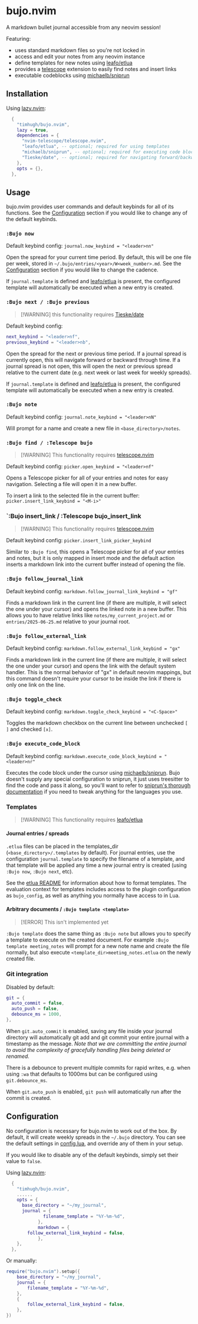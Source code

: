 # bujo.nvim

A markdown bullet journal accessible from any neovim session!

Featuring:

- uses standard markdown files so you're not locked in
- access and edit your notes from any neovim instance
- define templates for new notes using [leafo/etlua](https://github.com/leafo/etlua)
- provides a [telescope](https://github.com/nvim-telescope/telescope.nvim) extension to easily find notes and insert links
- executable codeblocks using [michaelb/sniprun](https://github.com/michaelb/sniprun)

## Installation

Using [lazy.nvim](https://github.com/folke/lazy.nvim):

```lua
  {
    "timhugh/bujo.nvim",
    lazy = true,
    dependencies = {
      "nvim-telescope/telescope.nvim",
      "leafo/etlua", -- optional; required for using templates
      "michaelb/sniprun", -- optional; required for executing code blocks
      "Tieske/date", -- optional; required for navigating forward/backward through journal entries
    },
    opts = {},
  },
```

## Usage

bujo.nvim provides user commands and default keybinds for all of its functions. See the [Configuration](#Configuration) section if you would like to change any of the default keybinds.

### `:Bujo now`

Default keybind config: `journal.now_keybind = "<leader>nn"`

Open the spread for your current time period. By default, this will be one file per week, stored in `~/.bujo/entries/<year>/W<week_number>.md`. See the [Configuration](#Configuration) section if you would like to change the cadence.

If `journal.template` is defined and [leafo/etlua](https://github.com/leafo/etlua) is present, the configured template will automatically be executed when a new entry is created.
### `:Bujo next / :Bujo previous`

> [!WARNING] this functionality requires [Tieske/date](https://github.com/Tieske/date)

Default keybind config:
```lua
next_keybind = "<leader>nf",
previous_keybind = "<leader>nb",
```

Open the spread for the next or previous time period. If a journal spread is currently open, this will navigate forward or backward through time. If a journal spread is not open, this will open the next or previous spread relative to the current date (e.g. next week or last week for weekly spreads).

If `journal.template` is defined and [leafo/etlua](https://github.com/leafo/etlua) is present, the configured template will automatically be executed when a new entry is created.

### `:Bujo note`

Default keybind config: `journal.note_keybind = "<leader>nN"`

Will prompt for a name and create a new file in `<base_directory>/notes`.

### `:Bujo find / :Telescope bujo`

> [!WARNING] This functionality requires [telescope.nvim](https://github.com/nvim-telescope/telescope.nvim)

Default keybind config: `picker.open_keybind = "<leader>nf"`

Opens a Telescope picker for all of your entries and notes for easy navigation. Selecting a file will open it in a new buffer. 

To insert a link to the selected file in the current buffer: `picker.insert_link_keybind = "<M-i>"`

### `:Bujo insert_link / :Telescope bujo_insert_link

> [!WARNING] This functionality requires [telescope.nvim](https://github.com/nvim-telescope/telescope.nvim)

Default keybind config: `picker.insert_link_picker_keybind`

Similar to `:Bujo find`, this opens a Telescope picker for all of your entries and notes, but it is only mapped in insert mode and the default action inserts a markdown link into the current buffer instead of opening the file.

### `:Bujo follow_journal_link`

Default keybind config: `markdown.follow_journal_link_keybind = "gf"`

Finds a markdown link in the current line (if there are multiple, it will select the one under your cursor) and opens the linked note in a new buffer. This allows you to have relative links like `notes/my_current_project.md` or `entries/2025-06-25.md` relative to your journal root.

### `:Bujo follow_external_link`

Default keybind config: `markdown.follow_external_link_keybind = "gx"`

Finds a markdown link in the current line (if there are multiple, it will select the one under your cursor) and opens the link with the default system handler. This is the normal behavior of "gx" in default neovim mappings, but this command doesn't require your cursor to be inside the link if there is only one link on the line.

### `:Bujo toggle_check`

Default keybind config: `markdown.toggle_check_keybind = "<C-Space>"`

Toggles the markdown checkbox on the current line between unchecked `[ ]` and checked `[x]`.

### `:Bujo execute_code_block`

Default keybind config: `markdown.execute_code_block_keybind = "<leader>nr"`

Executes the code block under the cursor using [michaelb/sniprun](https://github.com/michaelb/sniprun). Bujo doesn't supply any special configuration to sniprun, it just uses treesitter to find the code and pass it along, so you'll want to refer to [sniprun's thorough documentation](https://michaelb.github.io/sniprun/) if you need to tweak anything for the languages you use.

### Templates

> [!WARNING] This functionality requires [leafo/etlua](https://github.com/leafo/etlua)

#### Journal entries / spreads

`.etlua` files can be placed in the templates_dir (`<base_directory>/.templates` by default). For journal entries, use the configuration `journal.template` to specify the filename of a template, and that template will be applied any time a new journal entry is created (using `:Bujo now`, `:Bujo next`, etc).

See the [etlua README](https://github.com/leafo/etlua/blob/master/README.md) for information about how to format templates. The evaluation context for templates includes access to the plugin configuration as `bujo_config`, as well as anything you normally have access to in Lua.

#### Arbitrary documents / `:Bujo template <template>`

> [!ERROR] This isn't implemented yet

`:Bujo template` does the same thing as `:Bujo note` but allows you to specify a template to execute on the created document.
For example `:Bujo template meeting_notes` will prompt for a new note name and create the file normally, but also execute `<template_dir>meeting_notes.etlua` on the newly created file.

### Git integration

Disabled by default:
```lua
git = {
  auto_commit = false,
  auto_push = false,
  debounce_ms = 1000,
},
```

When `git.auto_commit` is enabled, saving any file inside your journal directory will automatically git add and git commit your entire journal with a timestamp as the message. *Note that we are committing the entire journal to avoid the complexity of gracefully handling files being deleted or renamed.*

There is a debounce to prevent multiple commits for rapid writes, e.g. when using `:wa` that defaults to 1000ms but can be configured using `git.debounce_ms`.

When `git.auto_push` is enabled, `git push` will automatically run after the commit is created.

## Configuration

No configuration is necessary for bujo.nvim to work out of the box. By default, it will create weekly spreads in the `~/.bujo` directory. You can see the default settings in [config.lua](/lua/bujo/config.lua), and override any of them in your setup.

If you would like to disable any of the default keybinds, simply set their value to `false`.

Using [lazy.nvim](https://github.com/folke/lazy.nvim):
```lua
  {
    "timhugh/bujo.nvim",
    ......
    opts = {
      base_directory = "~/my_journal",
      journal = {
			  filename_template = "%Y-%m-%d",
			},
			markdown = {
        follow_external_link_keybind = false,
			},
    },
  },
```

Or manually:
```lua
require("bujo.nvim").setup({
	base_directory = "~/my_journal",
	journal = {
		filename_template = "%Y-%m-%d",
	},
	{
		follow_external_link_keybind = false,
	},
})
```
